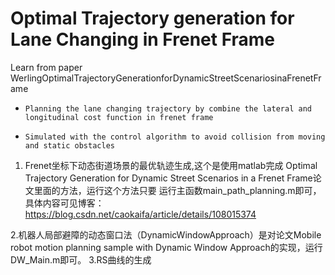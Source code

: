 # Optimal Trajectory generation for Lane Changing in Frenet Frame

Learn from paper WerlingOptimalTrajectoryGenerationforDynamicStreetScenariosinaFrenetFrame

-     Planning the lane changing trajectory by combine the lateral and longitudinal cost function in frenet frame 
-     Simulated with the control algorithm to avoid collision from moving and static obstacles

1. Frenet坐标下动态街道场景的最优轨迹生成,这个是使用matlab完成  Optimal Trajectory Generation for Dynamic Street Scenarios in a Frenet Frame论文里面的方法，运行这个方法只要
运行主函数main_path_planning.m即可，具体内容可见博客：https://blog.csdn.net/caokaifa/article/details/108015374

2.机器人局部避障的动态窗口法（DynamicWindowApproach）是对论文Mobile robot motion planning sample with Dynamic Window Approach的实现，运行DW_Main.m即可。
3.RS曲线的生成
